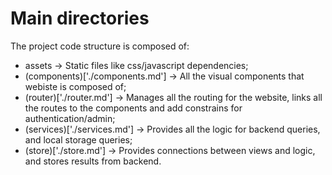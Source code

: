# Main directories

The project code structure is composed of:
- assets -> Static files like css/javascript dependencies;
- (components)['./components.md'] -> All the visual components that webiste is composed of;
- (router)['./router.md'] -> Manages all the routing for the website, links all the routes to the components and add constrains for authentication/admin;
- (services)['./services.md'] -> Provides all the logic for backend queries, and local storage queries;
- (store)['./store.md'] -> Provides connections between views and logic, and stores results from backend.